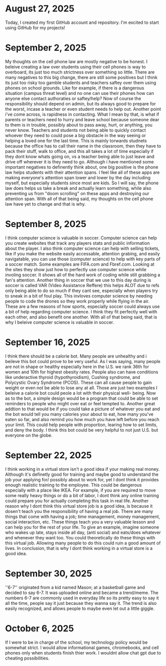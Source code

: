 # August 27, 2025

Today, I created my first GitHub account and repository. I'm excited to start using GitHub for my projects!

# September 2, 2025

My thoughts on the cell phone law are mostly negative to be honest. 
I beleive creating a law over students using their cell phones is way to overboard, 
its just too much strictness over something so little. There are many negatives to this big change, there are still some positives
but I think its just too risky too gamble students and teachers saftey over them using phones on school grounds. Like for example,
if there is a dangerous situation (campus threat level) and no one can use their phones how can anyone else contact authoraties
or saftey/help? Now of course the responsibility should depend on admin, but its always good to prepare for the worst, incase a 
teacher or even student needs to help out. Another point i've come across, is rapidness in contacting. What I mean by that, is
what if parents or teachers need to hurry and leave school because someone dear to them is in trouble, possibly about to pass away,
hurt, or anything, you never know. Teachers and students not being able to quickly contact whoever they need to could pose a big obstacle
in the way seeing or helping a loved one for the last time. This is mainly torwards studnets because the office has to call their name in
the classroom, then they have to pack their stuff, walk to office, and this all takes a lot of time especially if they dont know whats going
on, vs a teacher being able to just leave and drive off wherever it is they need to go. Although i have mentioned some important negatives
to definently think about, one big positive is the phone law helps students with their attention spans. I feel like all of these apps are 
making everyone's attention span lower and lower by the day including myself, but especially students since most are kids. So I will say, 
the phone law does helps us take a break and actually learn something, while also preventing us from "doom scrolling" on these apps 
and destroying our attention span. With all of that being said, my thoughts on the cell phone law have yet to change and that is why.

# September 8, 2025

I think computer science is valuable in soccer.
Computer science can help you create websites that track any 
players stats and public information about the player. I 
also think computer science can help with selling tickets,
like if you make the website easily accessable, attention grabing,
and easily navigatable, you can use those (computer science) to
help with key parts of a soccer match. Some examples are FIFA.com 
and Fbref.com. Looking at the sites they show just how to perfectly
use computer science while involing soccer. It shows all of the 
hard work of coding while still grabbing a fan's attention. Another
thing in soccer that we use to this day during is soccer is called 
VAR (Video Assistance Reffere) this helps ALOT due to refs only being 
able to do so much if they cant see, especially when players try to sneak
in a bit of foul play. This invloves computer science by needing people to
code the drones so they work properly while flying in the air. These are a 
few reasons of how sports, especially soccer could always use a bit of help 
regarding computer science. I think they fit perfectly well with each other,
and also benefit one another. With all of that being said, that is why I beleive
computer science is valuable in soccer.

# September 16, 2025

I think there should be a calorie bot.
Many people are unhealthy and i beileve this
bot could prove to be very useful. As I was saying,
many people are not in shape or healthy especially here
in the U.S. we rank 36th for women and 10th for highest
obesity rates. People also can have conditions like underactive 
thyroid (hypothyroidism), Cushing syndrome, and Polycystic 
Ovary Syndrome (PCOS). These can all cause people to gain weight
or even not be able to lose any at all. Those are just two examples
I beleive a calorie bot could peole a lot with their physical well-
being. Now as to the bot, a simple design would be a program that could 
be able to set reminders to people who might over eat or feel tempted to.
Another great addtion to that would be if you could take a picture of whatever 
you eat and the bot would tell you many calories your about to eat, how many you've
eaten so far, and also remind you how much you have left before you reach your limit.
This could help people with proportion, learing how to set limits, and deny the body.
I think this bot could be very helpful to not just U.S. but everyone on the globe.

# September 22, 2025

I think working in a virtual store isn't a good idea if your making real money. Although
 it's definetly good for training and maybe good to understand the job your applying for/
 possibly about to work for, yet I dont think it provides enough realistic training to the 
 employee. This could be dangerous especially with a place like IKEA. For example, if you are
 required to move some really heavy things or do a bit of labor, I dont think any online training
 could prepare you for actually completing this task in real life. Another reason why I dont think
 this virtual store job is a good idea, is because it dosen't teach you the responsibility of having
 a real job. There are many things that come with having a job; time management, money management, 
 social interaction, etc. These things teach you a very valuable lesson and can help you for the 
rest of your life. To give an example, imagine someone who wakes up late, stays inside all day, (anti social)
and eats/does whatever and whenever they want too. You could theoretically do these things with this virtual job.
Allowing many people to do this could ruin a good amount of lives. In conclusion, that is why I dont think working
in a virtual store is a good idea.

# September 30, 2025

 ''6-7'' originated from a kid named Mason; at a basketball game and decided to say 6-7. It was uploaded online and became
 a trend/meme. The numbers 6-7 are commonly used in everyday life so its pretty easy to say it all the time, people say it
 just because they wanna say it. The trend is also easily recognized, and allows people to maybe even let out a little giggle.

 # October 6, 2025

If I were to be in charge of the school, my technology policy would be somewhat strict. I would allow informational
games, chromebooks, and cell phones only when students finish thier work. I wouldnt allow chat gpt due to cheating
possibilities.
